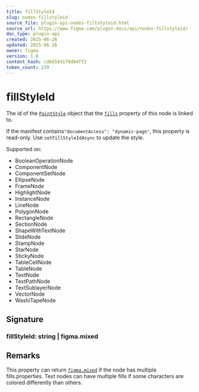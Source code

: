 ```yaml
---
title: fillStyleId
slug: nodes-fillstyleid
source_file: plugin-api-nodes-fillstyleid.html
source_url: https://www.figma.com/plugin-docs/api/nodes-fillstyleid/
doc_type: plugin-api
created: 2025-06-26
updated: 2025-06-26
owner: figma
version: 1.0
content_hash: cd6658d1f9d84ff2
token_count: 239
---
```

# fillStyleId

The id of the [`PaintStyle`](/plugin-docs/api/PaintStyle/) object that the [`fills`](/plugin-docs/api/properties/nodes-fills/) property of this node is linked to.

If the manifest contains`"documentAccess": "dynamic-page"`, this property is read-only. Use `setFillStyleIdAsync` to update the style.

 Supported on:

- BooleanOperationNode
- ComponentNode
- ComponentSetNode
- EllipseNode
- FrameNode
- HighlightNode
- InstanceNode
- LineNode
- PolygonNode
- RectangleNode
- SectionNode
- ShapeWithTextNode
- SlideNode
- StampNode
- StarNode
- StickyNode
- TableCellNode
- TableNode
- TextNode
- TextPathNode
- TextSublayerNode
- VectorNode
- WashiTapeNode

## Signature

### fillStyleId: string | figma.mixed

## Remarks

This property can return [`figma.mixed`](/plugin-docs/api/properties/figma-mixed/) if the node has multiple fills.properties. Text nodes can have multiple fills if some characters are colored differently than others.